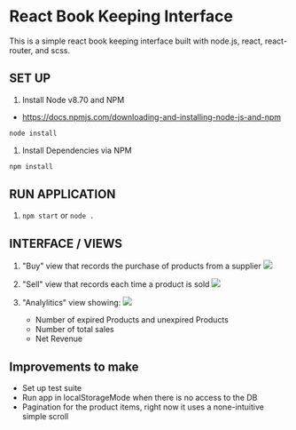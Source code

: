 # React Book Keeping Interface

This is a simple react book keeping interface built with node.js, react, react-router, and scss.

## SET UP

1. Install Node v8.70 and NPM
 * https://docs.npmjs.com/downloading-and-installing-node-js-and-npm
```sh
node install
```

1. Install Dependencies via NPM
```sh
npm install
```

## RUN APPLICATION
1. `npm start` or `node .`

## INTERFACE / VIEWS
1. "Buy" view that records the purchase of products from a supplier
![](img/book-keep-buy.gif)
1. "Sell" view that records each time a product is sold
![](img/book-keep-sell.gif)


1. "Analylitics" view showing:
![](img/book-keep-analytics.jpg)
    * Number of expired Products and unexpired Products
    * Number of total sales
    * Net Revenue

## Improvements to make
* Set up test suite
* Run app in localStorageMode when there is no access to the DB
* Pagination for the product items, right now it uses a none-intuitive simple scroll

```
